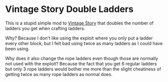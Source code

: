 # Vintage Story Double Ladders

This is a stupid simple mod to [Vintage Story](https://vintagestory.at/) that doubles the number of ladders you get when crafting ladders.

Why? Because I don't like using the exploit where you only put a ladder every other block, but I felt bad using twice as many ladders as I could have been using.

Why does it also change the rope ladders even though those are normally not used with the exploit? Because the fact that you get 6 regular ladders but only 3 rope ladders would bother me more than the slight cheatiness of getting twice as many rope ladders as normal does.
